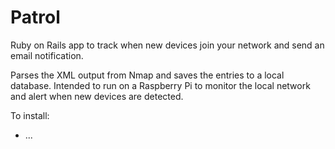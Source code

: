 # Patrol

Ruby on Rails app to track when new devices join your network and send an email notification.

Parses the XML output from Nmap and saves the entries to a local database.  Intended to run on a Raspberry Pi to monitor the local network and alert when new devices are detected.

To install:

* ...
